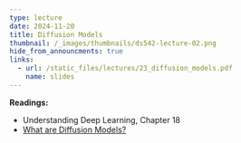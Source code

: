 ```yaml
---
type: lecture
date: 2024-11-20
title: Diffusion Models
thumbnail: /_images/thumbnails/ds542-lecture-02.png
hide_from_announcments: true
links:
  - url: /static_files/lectures/23_diffusion_models.pdf
    name: slides
---
```

**Readings:**
- Understanding Deep Learning, Chapter 18
- [What are Diffusion Models?](https://lilianweng.github.io/posts/2021-07-11-diffusion-models/)
